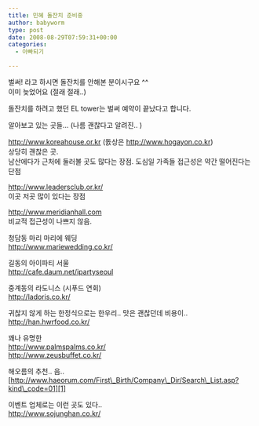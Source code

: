 ```yaml
---
title: 민혜 돌잔치 준비중
author: babyworm
type: post
date: 2008-08-29T07:59:31+00:00
categories:
  - 아빠되기

---
```

벌써! 라고 하시면 돌잔치를 안해본 분이시구요 ^^  
이미 늦었어요 (절래 절래..)

돌잔치를 하려고 했던 EL tower는 벌써 예약이 끝났다고 합니다. 

알아보고 있는 곳들&#8230; (나름 괜찮다고 알려진.. )

<http://www.koreahouse.or.kr>&nbsp;(돐상은 <http://www.hogayon.co.kr>)  
상당히 괜찮은 곳.  
남산에다가 근처에 둘러볼 곳도 많다는 장점. 도심일 가족들 접근성은 약간 떨어진다는 단점

<http://www.leadersclub.or.kr/>  
이곳 저곳 많이 있다는 장점

<http://www.meridianhall.com>  
비교적 접근성이 나쁘지 않음. 

청담동 마리 마리에 웨딩  
<http://www.mariewedding.co.kr/>

길동의 아이파티 서울  
<http://cafe.daum.net/ipartyseoul>

중계동의 라도니스 (시푸드 연회)  
<http://ladoris.co.kr/>

귀찮지 않게 하는 한정식으로는 한우리.. 맛은 괜찮던데 비용이.. &nbsp;  
<http://han.hwrfood.co.kr/>

꽤나 유명한  
<http://www.palmspalms.co.kr/>&nbsp;  
<http://www.zeusbuffet.co.kr/>

해오름의 추천.. 음..  
[http://www.haeorum.com/First\_Birth/Company\_Dir/Search\_List.asp?kind\_code=01][1]

이벤트 업체로는 이런 곳도 있다..  
<http://www.sojunghan.co.kr/>

 [1]: http://www.haeorum.com/First_Birth/Company_Dir/Search_List.asp?kind_code=01